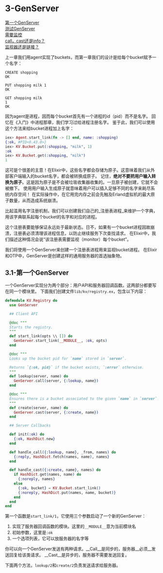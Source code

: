 3-GenServer
===========

[第一个GenServer]()  
[测试GenServer]()  
[需要监控]()  
[call，cast还是info？]()  
[监视器还是链接？]()  

上一章我们用agent实现了buckets，而第一章我们的设计是给每个bucket赋予一个名字：
```
CREATE shopping
OK

PUT shopping milk 1
OK

GET shopping milk
1
OK
```

因为agent是进程，因而每个bucket首先有一个进程的id（pid）而不是名字。
回忆在《入门》中进程那章，我们学习过给进程注册名字。
鉴于此，我们可以使用这个方法来给bucket进程加上名字：
```elixir
iex> Agent.start_link(fn -> [] end, name: :shopping)
{:ok, #PID<0.43.0>}
iex> KV.Bucket.put(:shopping, "milk", 1)
:ok
iex> KV.Bucket.get(:shopping, "milk")
1
```

这可是个很差的主意！在Elixir中，这些名字都会存储为原子。这意味着我们从外部客户端输入的bucket名字，都会被转换成原子。
记住，__绝对不要把用户输入转换为原子__。这是因为原子是不会被垃圾收集器收集的。一旦原子被创建，它就不会被撤下。
使用用户输入生成原子就意味着用户可以插入足够不同的名字来耗尽系统内存空间！
在实际操作中，在它用完内存之前会先触及Erland虚拟机的最大原子数量，从而造成系统崩溃。

比起滥用名字注册机制，我们可以创建我们自己的_注册表进程_来维护一个字典，用该字典联系起每个bucket的名字和对应的进程。

这个注册表要能够保证永远处于最新状态。日不，如果有一个bucket进程因故崩溃，注册表必须清理该进程信息，以防止继续服务下次查找请求。
在Elixir中，我们描述这种情况会说“该注册表需要监视（monitor）每个bucket”。

我们将使用一个GenServer来创建一个注册表进程用来监视bucket进程。
在Elixir和OTP中，GenServer是创建这样的通用服务器的首选抽象物。

## 3.1-第一个GenServer

一个GenServer实现分为两个部分：用户API和服务器回调函数。这两部分都要写在同一个模块里。
下面我们创建文件```lib/kv/registry.ex```，包含以下内容：
```elixir
defmodule KV.Registry do
  use GenServer

  ## Client API

  @doc """
  Starts the registry.
  """
  def start_link(opts \\ []) do
    GenServer.start_link(__MODULE__, :ok, opts)
  end

  @doc """
  Looks up the bucket pid for `name` stored in `server`.

  Returns `{:ok, pid}` if the bucket exists, `:error` otherwise.
  """
  def lookup(server, name) do
    GenServer.call(server, {:lookup, name})
  end

  @doc """
  Ensures there is a bucket associated to the given `name` in `server`.
  """
  def create(server, name) do
    GenServer.cast(server, {:create, name})
  end

  ## Server Callbacks

  def init(:ok) do
    {:ok, HashDict.new}
  end

  def handle_call({:lookup, name}, _from, names) do
    {:reply, HashDict.fetch(names, name), names}
  end

  def handle_cast({:create, name}, names) do
    if HashDict.get(names, name) do
      {:noreply, names}
    else
      {:ok, bucket} = KV.Bucket.start_link()
      {:noreply, HashDict.put(names, name, bucket)}
    end
  end
end
```

第一个函数是```start_link/1```，它使用三个参数启动了一个新的GenServer：  
1. 实现了服务器回调函数的模块。这里的```__MODULE__```意为当前模块名
2. 初始参数，这里是```:ok```
3. 一个选项列表，它可以放服务器的名字等

你可以向一个GenServer发送有两种请求。__Call__是同步的，服务器__必须__发送回复给该类请求。
__Cast__是异步的，服务器不需要发送回复。

下面两个方法，```lookup/2```和```create/2```负责发送请求给服务器。




















